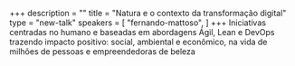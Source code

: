 +++
description = ""
title = "Natura e o contexto da transformação digital"
type = "new-talk"
speakers = [
        "fernando-mattoso",
]
+++
Iniciativas centradas no humano e baseadas em abordagens Ágil, Lean e DevOps trazendo impacto positivo: social, ambiental e econômico, na vida de milhões de pessoas e empreendedoras de beleza